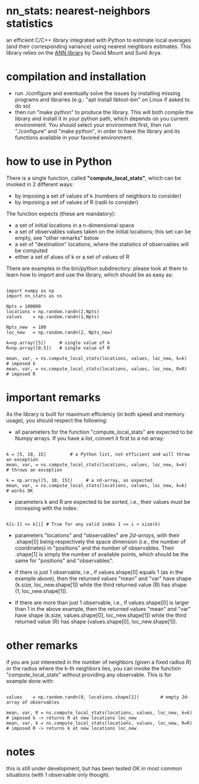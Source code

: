 # nn_stats: nearest-neighbors statistics
an efficient C/C++ library integrated with Python to estimate local averages (and their corresponding variance) using nearest neighbors estimates.
This library relies on the [ANN library](http://www.cs.umd.edu/~mount/ANN/) by David Mount and Sunil Arya.

# compilation and installation
- run ./configure and eventually solve the issues by installing missing programs and libraries (e.g.: "apt install libtool-bin" on Linux if asked to do so)
- then run "make python" to produce the library. This will both compile the library and install it in your python path, which depends on you current environment. You should select your environment first, then run "./configure" and "make python", in order to have the library and its functions available in your favored environment.
  
# how to use in Python
There is a single function, called **"compute_local_stats"**, which can be invoked in 2 different ways:
  * by imposing a set of values of k (numbers of neighbors to consider)
  * by imposing a set of values of R (radii to consider)

 The function expects (these are mandatory):
  * a set of initial locations in a n-dimensional space
  * a set of observables values taken on the initial locations; this set can be empty, see "other remarks" below
  * a set of "destination" locations, where the statistics of observables will be computed
  * either a set of alues of k or a set of values of R 

There are examples in the bin/python subdirectory: please look at them to learn how to import and use the library, which should be as easy as:
<pre><code>
import numpy as np
import nn_stats as ns

Npts = 100000
locations = np.random.randn(2,Npts)
values    = np.random.randn(1,Npts)

Npts_new  = 100
loc_new   = np.random.randn(2, Npts_new)

k=np.array([5])     # single value of k
R=np.array([0.5])   # single value of R

mean, var, = ns.compute_local_stats(locations, values, loc_new, k=k)   # imposed k
mean, var, = ns.compute_local_stats(locations, values, loc_new, R=R)   # imposed R
</code></pre>

# important remarks

As the library is built for maximum efficiency (in both speed and memory usage), you should respect the following:

- all parameters for the function "compute_local_stats" are expected to be Numpy arrays. If you have a list, convert it first to a nd-array:
<pre><code>
k = [5, 10, 15]         # a Python list, not efficient and will throw an exception
mean, var, = ns.compute_local_stats(locations, values, loc_new, k=k)   # throws an exception

k = np.array([5, 10, 15])     # a nd-array, as expected
mean, var, = ns.compute_local_stats(locations, values, loc_new, k=k)   # works OK
</code></pre>

- parameters k and R are expected to be sorted, i.e., their values must be increasing with the index: 
<pre><code>
k[i-1] <= k[i] # True for any valid index 1 <= i < size(k) 
</code></pre>

- parameters "locations" and "observables" are *2d-arrays*, with their .shape[0] being respectively the space dimension (i.e., the number of coordinates) in "positions" and the number of observables. 
Their .shape[1] is simply the number of available points, which should be the same for "positions" and "observables".

- if there is just 1 observable, i.e., if values.shape[0] equals 1 (as in the example above), then the returned values "mean" and "var" have shape (k.size, loc_new.shape[1]) while the third returned value (R) has shape (1, loc_new.shape[1]).

- if there are more than just 1 observable, i.e., if values.shape[0] is larger than 1 in the above example, then the returned values "mean" and "var" have shape (k.size, values.shape[0], loc_new.shape[1]) while the third returned value (R) has shape (values.shape[0], loc_new.shape[1]).


# other remarks

 if you are just interested in the number of neighbors (given a fixed radius R) or the radius where the k-th neighbors lies, you can invoke the function "compute_local_stats" without providing any observable. This is for example done with:
<pre><code>
values    = np.random.randn(0, locations.shape[1])        # empty 2d-array of observables
 
mean, var, R = ns.compute_local_stats(locations, values, loc_new, k=k)   # imposed k -> returns R at new locations loc_new
mean, var, k = ns.compute_local_stats(locations, values, loc_new, R=R)   # imposed R -> returns k at new locations loc_new
</code></pre>

# notes
this is still under development, but has been tested OK in most common situations (with 1 observable only though).

